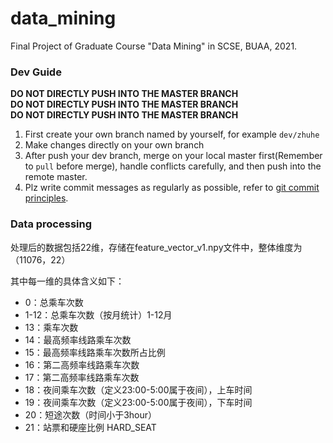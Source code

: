 # data_mining

Final Project of Graduate Course "Data Mining" in SCSE, BUAA, 2021.

### Dev Guide

**DO NOT DIRECTLY PUSH INTO THE MASTER BRANCH**  
**DO NOT DIRECTLY PUSH INTO THE MASTER BRANCH**  
**DO NOT DIRECTLY PUSH INTO THE MASTER BRANCH**  

1. First create your own branch named by yourself, for example `dev/zhuhe`
2. Make changes directly on your own branch
3. After push your dev branch, merge on your local master first(Remember to `pull` before merge), handle conflicts carefully, and then push into the remote master.
4. Plz write commit messages as regularly as possible, refer to [git commit principles](https://blog.csdn.net/github_39506988/article/details/90298780).

### Data processing

处理后的数据包括22维，存储在feature_vector_v1.npy文件中，整体维度为（11076，22）

其中每一维的具体含义如下：

- 0：总乘车次数
- 1-12：总乘车次数（按月统计）1-12月
- 13：乘车次数
- 14：最高频率线路乘车次数
- 15：最高频率线路乘车次数所占比例
- 16：第二高频率线路乘车次数
- 17：第二高频率线路乘车次数
- 18：夜间乘车次数（定义23:00-5:00属于夜间），上车时间
- 19：夜间乘车次数（定义23:00-5:00属于夜间），下车时间
- 20：短途次数（时间小于3hour）
- 21：站票和硬座比例 HARD_SEAT





